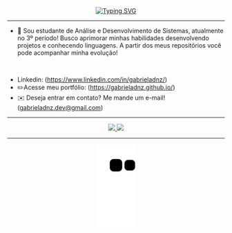 <!-- <h1 align="center"><b>Olá, :wave:</b></h1> 
<center> -->

 <div align="center">
<a href="https://git.io/typing-svg"><img src="https://readme-typing-svg.demolab.com?font=Fira+Code&weight=500&size=27&pause=1000&color=821BFD&background=2E0A3000&center=true&vCenter=true&width=435&lines=Bem-vindo(a)+ao+meu+GitHub!" alt="Typing SVG" /></a>
 </div>
</center>

<hr>

- 🧩 Sou estudante de Análise e Desenvolvimento de Sistemas, atualmente no 3º período! Busco aprimorar minhas habilidades desenvolvendo projetos e conhecendo linguagens. A partir dos meus repositórios você pode acompanhar minha evolução!
<br>

- Linkedin: (https://www.linkedin.com/in/gabrieladnz/)
- ✏️Acesse meu portfólio: (https://gabrieladnz.github.io/)
- :envelope:	Deseja entrar em contato? Me mande um e-mail! (gabrieladnz.dev@gmail.com)
<hr>
  
<!---
gbdnz/gbdnz is a ✨ special ✨ repository because its `README.md` (this file) appears on your GitHub profile.
You can click the Preview link to take a look at your changes.
--->
<div align="center">
<div> <a href="https://github.com/gabrieladnz">
<img height="178em" src="https://github-readme-stats-sigma-five.vercel.app/api/top-langs/?username=gabrieladnz&layout=compact&langs_count=7&theme=midnight-purple"/>
<img height="178em" src="https://github-readme-stats-sigma-five.vercel.app/api?username=gabrieladnz&show_icons=true&theme=midnight-purple"/>
</div>
</div>
 <hr>
 
<div align="center">
  <img src="https://github.com/gabrieladnz/gabrieladnz/blob/output/github-contribution-grid-snake.svg" alt="snake gif">
</div>
